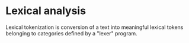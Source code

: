 # Lexical analysis

Lexical tokenization is conversion of a text into meaningful lexical tokens belonging to categories defined by a "lexer" program.


